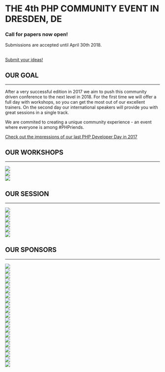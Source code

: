 # THE 4th PHP COMMUNITY EVENT IN DRESDEN, DE

<div id="venue-cover">
    <div class="teaser">
        <div class="row">
            <div class="col-xs-12 col-sm-12 col-md-7 col-lg-8">
                <h3>Call for papers now open!</h3>
                <p>
                    Submissions are accepted until April 30th 2018.
                </p>
            </div>
            <div class="col-xs-12 col-sm-12 col-md-5 col-lg-4">
                <br>
                <a href="@cfp_url@" target="_blank" title="Submit your ideas!" class="btn btn-block btn-lg btn-danger text-uppercase pull-right">
                    Submit your ideas!
                </a>
            </div>
        </div>
    </div>
</div>

## OUR GOAL

---

After a very successful edition in 2017 we aim to push this community driven conference to the next level in 2018.
For the first time we will offer a full day with workshops, so you can get the most out of our excellent trainers.
On the second day our international speakers will provide you with great sessions in a single track.

We are commited to creating a unique community experience - an event where everyone is among #<span class="text-danger">PHP</span>riends.

[<i class="fa fa-clock-o"></i> Check out the impressions of our last PHP Developer Day in 2017](https://2017.phpdd.org/en/)

## OUR WORKSHOPS

---

<div class="row">
    <div class="col-xs-12 col-sm-12 col-md-6 col-lg-6">
        <a href="@cfp_url@" target="_blank" title="Submit your workshop">
            <img src="https://placehold.it/439x582/f3f3f3/000000/?text=%20%20FULL-DAY%0D%0AWORKSHOP" class="img-responsive img-tutorial">
        </a>
    </div>
    <div class="col-xs-12 col-sm-12 col-md-6 col-lg-6">
        <a href="@cfp_url@" target="_blank" title="Submit your workshop">
            <img src="https://placehold.it/439x280/f3f3f3/000000/?text=%20%20HALF-DAY%0D%0AWORKSHOP" class="img-responsive img-tutorial">
        </a>
        <br>
        <a href="@cfp_url@" target="_blank" title="Submit your workshop">
            <img src="https://placehold.it/439x280/f3f3f3/000000/?text=%20%20HALF-DAY%0D%0AWORKSHOP" class="img-responsive img-tutorial">
        </a>
    </div>
</div>



## OUR SESSION

---

<div class="row">
    <div class="col-xs-12 col-sm-6 col-md-4 col-lg-4">
        <a href="@cfp_url@" target="_blank" title="Submit your talk">
            <img src="https://placehold.it/292x265/f3f3f3/000000/?text=YOU%3F&" class="img-responsive img-speaker">
        </a>
    </div>
    <div class="col-xs-12 col-sm-6 col-md-4 col-lg-4">
        <a href="@cfp_url@" target="_blank" title="Submit your talk">
            <img src="https://placehold.it/292x265/f3f3f3/000000/?text=YOU%3F&" class="img-responsive img-speaker">
        </a>
    </div>
    <div class="col-xs-12 col-sm-6 col-md-4 col-lg-4">
        <a href="@cfp_url@" target="_blank" title="Submit your talk">
            <img src="https://placehold.it/292x265/f3f3f3/000000/?text=YOU%3F&" class="img-responsive img-speaker">
        </a>
    </div>
    <div class="col-xs-12 col-sm-6 col-md-4 col-lg-4">
        <a href="@cfp_url@" target="_blank" title="Submit your talk">
            <img src="https://placehold.it/292x265/f3f3f3/000000/?text=YOU%3F&" class="img-responsive img-speaker">
        </a>
    </div>
    <div class="col-xs-12 col-sm-6 col-md-4 col-lg-4">
        <a href="@cfp_url@" target="_blank" title="Submit your talk">
            <img src="https://placehold.it/292x265/f3f3f3/000000/?text=YOU%3F&" class="img-responsive img-speaker">
        </a>
    </div>
    <div class="col-xs-12 col-sm-6 col-md-4 col-lg-4">
        <a href="@cfp_url@" target="_blank" title="Submit your talk">
            <img src="https://placehold.it/292x265/f3f3f3/000000/?text=YOU%3F&" class="img-responsive img-speaker">
        </a>
    </div>
</div>

## OUR SPONSORS

---

<div class="row">
    <div class="col-xs-12 col-sm-12 col-md-6 col-lg-6">
        <a href="@baseUrl@/become-sponsor.html#platin" title="Become a PLATIN sponsor">
            <img src="https://placehold.it/439x270/f3f3f3/000000/?text=PLATIN" class="img-responsive img-sponsor">
        </a>
    </div>
    <div class="col-xs-12 col-sm-12 col-md-6 col-lg-6">
        <a href="@baseUrl@/become-sponsor.html#platin" title="Become a PLATIN sponsor">
            <img src="https://placehold.it/439x270/f3f3f3/000000/?text=PLATIN" class="img-responsive img-sponsor">
        </a>
    </div>
</div>
<div class="row">
    <div class="col-xs-12 col-sm-12 col-md-4 col-lg-4">
        <a href="@baseUrl@/become-sponsor.html#gold" title="Become a GOLD sponsor">
            <img src="https://placehold.it/292x265/f3f3f3/000000/?text=GOLD" class="img-responsive img-sponsor">
        </a>
    </div>
    <div class="col-xs-12 col-sm-12 col-md-4 col-lg-4">
        <a href="@baseUrl@/become-sponsor.html#gold" title="Become a GOLD sponsor">
            <img src="https://placehold.it/292x265/f3f3f3/000000/?text=GOLD" class="img-responsive img-sponsor">
        </a>
    </div>
    <div class="col-xs-12 col-sm-12 col-md-4 col-lg-4">
        <a href="@baseUrl@/become-sponsor.html#gold" title="Become a GOLD sponsor">
            <img src="https://placehold.it/292x265/f3f3f3/000000/?text=GOLD" class="img-responsive img-sponsor">
        </a>
    </div>
</div>
<div class="row">
    <div class="col-xs-12 col-sm-6 col-md-3 col-lg-3">
        <a href="@baseUrl@/become-sponsor.html#silver" title="Become a SILVER sponsor">
            <img src="https://placehold.it/220x192/f3f3f3/000000/?text=SILVER" class="img-responsive img-sponsor">
        </a>
    </div>
    <div class="col-xs-12 col-sm-6 col-md-3 col-lg-3">
        <a href="@baseUrl@/become-sponsor.html#silver" title="Become a SILVER sponsor">
            <img src="https://placehold.it/220x192/f3f3f3/000000/?text=SILVER" class="img-responsive img-sponsor">
        </a>
    </div>
    <div class="col-xs-12 col-sm-6 col-md-3 col-lg-3">
        <a href="@baseUrl@/become-sponsor.html#silver" title="Become a SILVER sponsor">
            <img src="https://placehold.it/220x192/f3f3f3/000000/?text=SILVER" class="img-responsive img-sponsor">
        </a>
    </div>
    <div class="col-xs-12 col-sm-6 col-md-3 col-lg-3">
        <a href="@baseUrl@/become-sponsor.html#silver" title="Become a SILVER sponsor">
            <img src="https://placehold.it/220x192/f3f3f3/000000/?text=SILVER" class="img-responsive img-sponsor">
        </a>
    </div>
</div>
<div class="row">
    <div class="col-xs-6 col-sm-4 col-md-2 col-lg-2">
        <a href="@baseUrl@/become-sponsor.html#bronze" title="Become a BRONZE sponsor">
            <img src="https://placehold.it/220x192/f3f3f3/000000/?text=BRONZE" class="img-responsive img-sponsor">
        </a>
    </div>
    <div class="col-xs-6 col-sm-4 col-md-2 col-lg-2">
        <a href="@baseUrl@/become-sponsor.html#bronze" title="Become a BRONZE sponsor">
            <img src="https://placehold.it/220x192/f3f3f3/000000/?text=BRONZE" class="img-responsive img-sponsor">
        </a>
    </div>
    <div class="col-xs-6 col-sm-4 col-md-2 col-lg-2">
        <a href="@baseUrl@/become-sponsor.html#bronze" title="Become a BRONZE sponsor">
            <img src="https://placehold.it/220x192/f3f3f3/000000/?text=BRONZE" class="img-responsive img-sponsor">
        </a>
    </div>
    <div class="col-xs-6 col-sm-4 col-md-2 col-lg-2">
        <a href="@baseUrl@/become-sponsor.html#bronze" title="Become a BRONZE sponsor">
            <img src="https://placehold.it/220x192/f3f3f3/000000/?text=BRONZE" class="img-responsive img-sponsor">
        </a>
    </div>
    <div class="col-xs-6 col-sm-4 col-md-2 col-lg-2">
        <a href="@baseUrl@/become-sponsor.html#bronze" title="Become a BRONZE sponsor">
            <img src="https://placehold.it/220x192/f3f3f3/000000/?text=BRONZE" class="img-responsive img-sponsor">
        </a>
    </div>
    <div class="col-xs-6 col-sm-4 col-md-2 col-lg-2">
        <a href="@baseUrl@/become-sponsor.html#bronze" title="Become a BRONZE sponsor">
            <img src="https://placehold.it/220x192/f3f3f3/000000/?text=BRONZE" class="img-responsive img-sponsor">
        </a>
    </div>
    <div class="col-xs-6 col-sm-4 col-md-2 col-lg-2">
        <a href="@baseUrl@/become-sponsor.html#bronze" title="Become a BRONZE sponsor">
            <img src="https://placehold.it/220x192/f3f3f3/000000/?text=BRONZE" class="img-responsive img-sponsor">
        </a>
    </div>
    <div class="col-xs-6 col-sm-4 col-md-2 col-lg-2">
        <a href="@baseUrl@/become-sponsor.html#bronze" title="Become a BRONZE sponsor">
            <img src="https://placehold.it/220x192/f3f3f3/000000/?text=BRONZE" class="img-responsive img-sponsor">
        </a>
    </div>
    <div class="col-xs-6 col-sm-4 col-md-2 col-lg-2">
        <a href="@baseUrl@/become-sponsor.html#bronze" title="Become a BRONZE sponsor">
            <img src="https://placehold.it/220x192/f3f3f3/000000/?text=BRONZE" class="img-responsive img-sponsor">
        </a>
    </div>
    <div class="col-xs-6 col-sm-4 col-md-2 col-lg-2">
        <a href="@baseUrl@/become-sponsor.html#bronze" title="Become a BRONZE sponsor">
            <img src="https://placehold.it/220x192/f3f3f3/000000/?text=BRONZE" class="img-responsive img-sponsor">
        </a>
    </div>
    <div class="col-xs-6 col-sm-4 col-md-2 col-lg-2">
        <a href="@baseUrl@/become-sponsor.html#bronze" title="Become a BRONZE sponsor">
            <img src="https://placehold.it/220x192/f3f3f3/000000/?text=BRONZE" class="img-responsive img-sponsor">
        </a>
    </div>
    <div class="col-xs-6 col-sm-4 col-md-2 col-lg-2">
        <a href="@baseUrl@/become-sponsor.html#bronze" title="Become a BRONZE sponsor">
            <img src="https://placehold.it/220x192/f3f3f3/000000/?text=BRONZE" class="img-responsive img-sponsor">
        </a>
    </div>
</div>
